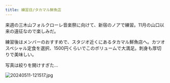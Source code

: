 ```yaml
---
title: 練習日/タカマル鮮魚店
---
```


来週の三木山フォルクローレ音楽祭に向けて、新宿のノアで練習。11月の山口以来の遠征なので楽しみだ。

練習後はメンバーのおすすめで、スタジオ近くにあるタカマル鮮魚店へ。カツオスペシャル定食を選択、1500円くらいでこのボリュームで大満足。刺身も厚切りで美味しい。

写真は絞りを開けすぎた...

![20240511-121517.jpg](https://ceshmina-photos.s3.ap-northeast-1.amazonaws.com/medium/202405/20240511-121517.jpg)
